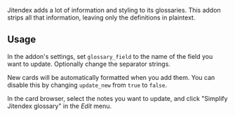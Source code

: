 Jitendex adds a lot of information and styling to its glossaries. This addon strips all that information, leaving only the definitions in plaintext.

## Usage

In the addon's settings, set `glossary_field` to the name of the field you want to update. Optionally change the separator strings. 

New cards will be automatically formatted when you add them. You can disable this by changing `update_new` from `true` to `false`.

In the card browser, select the notes you want to update, and click "Simplify Jitendex glossary" in the *Edit* menu.
